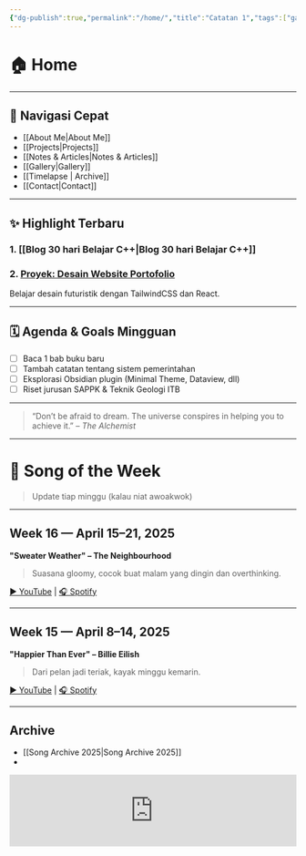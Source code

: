 ```yaml
---
{"dg-publish":true,"permalink":"/home/","title":"Catatan 1","tags":["gardenEntry"],"created":"2025-04-19T18:38:51.070+07:00"}
---
```



# 🏠 Home

> 

---

## 📌 Navigasi Cepat

- [[About Me\|About Me]]  
- [[Projects\|Projects]]  
- [[Notes & Articles\|Notes & Articles]]  
- [[Gallery\|Gallery]]  
- [[Timelapse \| Archive]]  
- [[Contact\|Contact]]

---

## ✨ Highlight Terbaru
### 1. [[Blog 30 hari Belajar C++\|Blog 30 hari Belajar C++]]
### 2. [Proyek: Desain Website Portofolio](<link ke note>)
Belajar desain futuristik dengan TailwindCSS dan React.

---

## 🗓️ Agenda & Goals Mingguan

- [ ] Baca 1 bab buku baru  
- [ ] Tambah catatan tentang sistem pemerintahan  
- [ ] Eksplorasi Obsidian plugin (Minimal Theme, Dataview, dll)  
- [ ] Riset jurusan SAPPK & Teknik Geologi ITB  

---

> “Don’t be afraid to dream. The universe conspires in helping you to achieve it.”
> – *The Alchemist*

---

# 🎵 Song of the Week

> Update tiap minggu (kalau niat awoakwok)
---

## Week 16 — April 15–21, 2025  
**"Sweater Weather" – The Neighbourhood**  
> Suasana gloomy, cocok buat malam yang dingin dan overthinking.

[▶️ YouTube](https://www.youtube.com/watch?v=GCdwKhTtNNw) | [🎧 Spotify](https://open.spotify.com/track/1pt4g6Px8gDfq3LviC3YY9)

---

## Week 15 — April 8–14, 2025  
**"Happier Than Ever" – Billie Eilish**  
> Dari pelan jadi teriak, kayak minggu kemarin.

[▶️ YouTube](https://www.youtube.com/watch?v=5GJWxDKyk3A) | [🎧 Spotify](https://open.spotify.com/track/4RVwu0g32PAqgUiJoXsdF8)

---

## Archive  
- [[Song Archive 2025\|Song Archive 2025]]
- 

<div style="left:0; width:100%; height:0; position:relative; padding-bottom:25%; margin:0 auto"><iframe src="https://www.tickcounter.com/widget/countup/430297" style="top:0; left:0; width:100%; height:100%; position:absolute; border:0; overflow:hidden" title="Website aktif selama"></iframe></div>